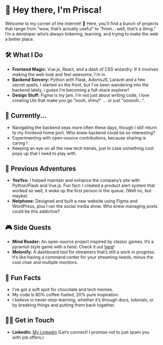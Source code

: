 # 👋 Hey there, I'm Prisca!

Welcome to my corner of the internet! 🚀 Here, you’ll find a bunch of projects that range from “wow, that’s actually useful” to “hmm... well, that’s a thing.” I’m a developer who’s always tinkering, learning, and trying to make the web a better place.

## 🛠 What I Do

- **Frontend Magic:** Vue.js, React, and a dash of CSS wizardry. If it involves making the web look and feel awesome, I'm in.
- **Backend Sorcery:** Python with Flask, AdonisJS, Laravel and a few secret spells. I started on the front, but I’ve been wandering into the backend lately, i guess I’m becoming a full-stack explorer!
- **Design Stuff:** Figma is my jam. I’m not just about writing code, I love creating UIs that make you go “oooh, shiny!” ... or just "oooooh...".

## 🌱 Currently...

- Navigating the backend seas more often these days, though I still return to my frontend home port. Who knew backend could be so interesting?
- Experimenting with open-source contributions, because sharing is caring !
- Keeping an eye on all the new tech trends, just in case something cool pops up that I need to play with.

## 💼 Previous Adventures

- **YesYes:** I helped maintain and enhance the company’s site with Python/Flask and Vue.js. Fun fact: I created a product alert system that worked so well, it woke up the first person in the queue. (Well no, but maybe)
- **Netphone:** Designed and built a new website using Figma and WordPress, plus I ran the social media show. Who knew managing posts could be this addictive?

## 🎮 Side Quests

- **Mind Reader:** An open-source project inspired by classic games. It’s a pyramid-style game with a twist. Check it out [here](https://github.com/prisca-c/mind-reader)!
- **Melonify:** A dashboard tool for streamers that’s still a work in progress. It’s like having a command center for your streaming needs, minus the cool chair and multiple monitors.

## 🚀 Fun Facts

- I’ve got a soft spot for chocolate and tech memes.
- My code is 80% coffee-fueled, 20% pure inspiration.
- I believe in never-stop-learning, whether it’s through docs, tutorials, or by breaking things and putting them back together.

## 🙋‍♀️ Get in Touch

- **LinkedIn:** [My Linkedin](https://www.linkedin.com/in/prisca-castanier/) (Let’s connect! I promise not to just spam you with job offers.)

